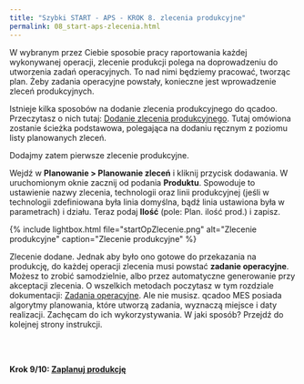 ```yaml
---
title: "Szybki START - APS - KROK 8. zlecenia produkcyjne"
permalink: 08_start-aps-zlecenia.html 
---
```


W wybranym przez Ciebie sposobie pracy raportowania każdej wykonywanej operacji, zlecenie produkcji polega na doprowadzeniu do utworzenia zadań operacyjnych. To nad nimi będziemy pracować, tworząc plan. Żeby zadania operacyjne powstały, konieczne jest wprowadzenie zleceń produkcyjnych.

Istnieje kilka sposobów na dodanie zlecenia produkcyjnego do qcadoo. Przeczytasz o nich tutaj: [Dodanie zlecenia produkcyjnego](/zlecenia-produkcyjne.html#dodanie-zlecenia-produkcyjnego). Tutaj omówiona zostanie ścieżka podstawowa, polegająca na dodaniu ręcznym z poziomu listy planowanych zleceń.

Dodajmy zatem pierwsze zlecenie produkcyjne. 

Wejdź w **Planowanie > Planowanie zleceń** i kliknij przycisk dodawania. W uruchomionym oknie zacznij od podania **Produktu**. Spowoduje to ustawienie nazwy zlecenia, technologii oraz linii produkcyjnej (jeśli w technologii zdefiniowana była linia domyślna, bądź linia ustawiona była w parametrach) i działu. Teraz podaj **Ilość** (pole: Plan. ilość prod.) i zapisz. 

{% include lightbox.html file="startOpZlecenie.png" alt="Zlecenie produkcyjne" caption="Zlecenie produkcyjne" %}

Zlecenie dodane. Jednak aby było ono gotowe do przekazania na produkcję, do każdej operacji zlecenia musi powstać **zadanie operacyjne**. Możesz to zrobić samodzielnie, albo przez automatyczne generowanie przy akceptacji zlecenia. O wszelkich metodach poczytasz w tym rozdziale dokumentacji: [Zadania operacyjne](/planowanie-operacyjne). Ale nie musisz. qcadoo MES posiada algorytmy planowania, które utworzą zadania, wyznaczą miejsce i daty realizacji. Zachęcam do ich wykorzystywania. W jaki sposób? Przejdź do kolejnej strony instrukcji.

<br/>
<br/>

**Krok 9/10: [Zaplanuj produkcję](/09_start-aps-plany)**